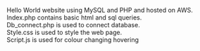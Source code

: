 Hello World website using MySQL and PHP and hosted on AWS.
<br>
Index.php contains basic html and sql queries.
<br>
Db_connect.php is used to connect database. 
<br>
Style.css is used to style the web page.
<br>
Script.js is used for colour changing hovering
